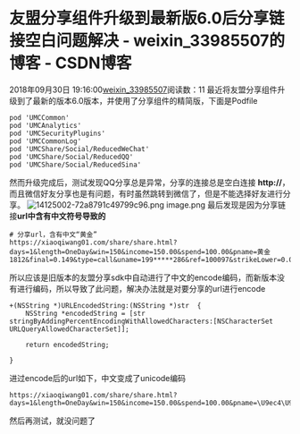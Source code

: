 # 友盟分享组件升级到最新版6.0后分享链接空白问题解决 - weixin_33985507的博客 - CSDN博客
2018年09月30日 19:16:00[weixin_33985507](https://me.csdn.net/weixin_33985507)阅读数：11
最近将友盟分享组件升级到了最新的版本6.0版本，并使用了分享组件的精简版，下面是Podfile
```
pod 'UMCCommon'
pod 'UMCAnalytics'
pod 'UMCSecurityPlugins'
pod 'UMCCommonLog'
pod 'UMCShare/Social/ReducedWeChat'
pod 'UMCShare/Social/ReducedQQ'
pod 'UMCShare/Social/ReducedSina'
```
然而升级完成后，测试发现QQ分享总是异常，分享的连接总是空白连接 **http://**，而且微信好友分享也是有问题，有时虽然跳转到微信了，但是不能选择好友进行分享。
![14125002-72a8791c49799c96.png](https://upload-images.jianshu.io/upload_images/14125002-72a8791c49799c96.png)
image.png
最后发现是因为分享链接**url中含有中文符号导致的**
```
# 分享url，含有中文“黄金”    
https://xiaoqiwang01.com/share/share.html?days=1&length=OneDay&win=150&income=150.00&spend=100.00&pname=黄金1812&final=0.149&type=call&uname=199*****286&ref=100097&strikeLower=0.05&strikeUpper=
```
所以应该是旧版本的友盟分享sdk中自动进行了中文的encode编码，而新版本没有进行编码，所以导致了此问题，解决办法就是对要分享的url进行encode
```
+(NSString *)URLEncodedString:(NSString *)str  {
    NSString *encodedString = [str stringByAddingPercentEncodingWithAllowedCharacters:[NSCharacterSet URLQueryAllowedCharacterSet]];
    
    return encodedString;
    
}
```
进过encode后的url如下，中文变成了unicode编码
```
https://xiaoqiwang01.com/share/share.html?days=1&length=OneDay&win=150&income=150.00&spend=100.00&pname=\U9ec4\U91d11812&final=0.149&type=call&uname=199*****286&ref=100097&strikeLower=0.05&strikeUpper=
```
然后再测试，就没问题了
